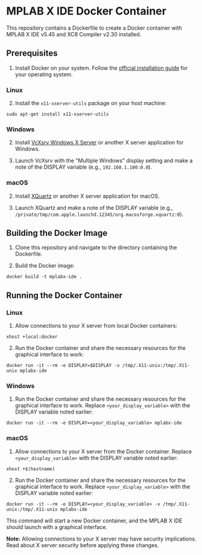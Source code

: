 # MPLAB X IDE Docker Container

This repository contains a Dockerfile to create a Docker container with MPLAB X IDE v5.45 and XC8 Compiler v2.30 installed.

## Prerequisites

1. Install Docker on your system. Follow the [official installation guide](https://docs.docker.com/engine/install/) for your operating system.

### Linux

2. Install the `x11-xserver-utils` package on your host machine:

``` sudo apt-get install x11-xserver-utils ```


### Windows

2. Install [VcXsrv Windows X Server](https://sourceforge.net/projects/vcxsrv/) or another X server application for Windows.

3. Launch VcXsrv with the "Multiple Windows" display setting and make a note of the DISPLAY variable (e.g., `192.168.1.100:0.0`).

### macOS

2. Install [XQuartz](https://www.xquartz.org/) or another X server application for macOS.

3. Launch XQuartz and make a note of the DISPLAY variable (e.g., `/private/tmp/com.apple.launchd.12345/org.macosforge.xquartz:0`).

## Building the Docker Image

1. Clone this repository and navigate to the directory containing the Dockerfile.

2. Build the Docker image:

```docker build -t mplabx-ide .```

## Running the Docker Container

### Linux

1. Allow connections to your X server from local Docker containers:

``` xhost +local:docker ```

2. Run the Docker container and share the necessary resources for the graphical interface to work:

```docker run -it --rm -e DISPLAY=$DISPLAY -v /tmp/.X11-unix:/tmp/.X11-unix mplabx-ide```

### Windows

1. Run the Docker container and share the necessary resources for the graphical interface to work. Replace `<your_display_variable>` with the DISPLAY variable noted earlier:

```docker run -it --rm -e DISPLAY=<your_display_variable> mplabx-ide```

### macOS

1. Allow connections to your X server from the Docker container. Replace `<your_display_variable>` with the DISPLAY variable noted earlier:

```xhost +$(hostname)```

2. Run the Docker container and share the necessary resources for the graphical interface to work. Replace `<your_display_variable>` with the DISPLAY variable noted earlier:

```docker run -it --rm -e DISPLAY=<your_display_variable> -v /tmp/.X11-unix:/tmp/.X11-unix mplabx-ide```

This command will start a new Docker container, and the MPLAB X IDE should launch with a graphical interface.

**Note:** Allowing connections to your X server may have security implications. Read about X server security before applying these changes.
